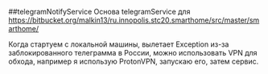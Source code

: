 ##telegramNotifyService
Основа telegramService для https://bitbucket.org/malkin13/ru.innopolis.stc20.smarthome/src/master/smarthome/
<p>
Когда стартуем с локальной машины, вылетает Exception из-за заблокированного телеграмма в России, можно использовать VPN для обхода, например я использую ProtonVPN, запускаю его, затем сервис.